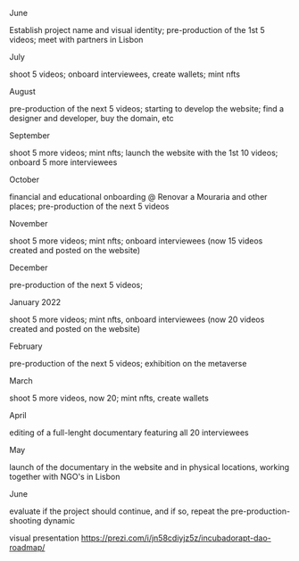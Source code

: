 June

Establish project name and visual identity; pre-production of the 1st 5 videos; meet with partners in Lisbon

July

shoot 5 videos; onboard interviewees, create wallets; mint nfts

August

pre-production of the next 5 videos; starting to develop the website; find a designer and developer, buy the domain, etc

September

shoot 5 more videos; mint nfts; launch the website with the 1st 10 videos; onboard 5 more interviewees

October

financial and educational onboarding @ Renovar a Mouraria and other places; pre-production of the next 5 videos

November

shoot 5 more videos; mint nfts; onboard interviewees (now 15 videos created and posted on the website)

December

pre-production of the next 5 videos; 

January 2022

shoot 5 more videos; mint nfts, onboard interviewees (now 20 videos created and posted on the website)

February

pre-production of the next 5 videos; exhibition on the metaverse

March

shoot 5 more videos, now 20; mint nfts, create wallets

April 

editing of a full-lenght documentary featuring all 20 interviewees

May

launch of the documentary in the website and in physical locations, working together with NGO's in Lisbon

June

evaluate if the project should continue, and if so, repeat the pre-production-shooting dynamic


visual presentation https://prezi.com/i/jn58cdiyjz5z/incubadorapt-dao-roadmap/
